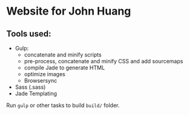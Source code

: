 # Website for John Huang

## Tools used:
- Gulp: 
	- concatenate and minify scripts
	- pre-process, concatenate and minify CSS and add sourcemaps
	- compile Jade to generate HTML
	- optimize images
	- Browsersync
- Sass (.sass)
- Jade Templating

Run `gulp` or other tasks to build `build/` folder.